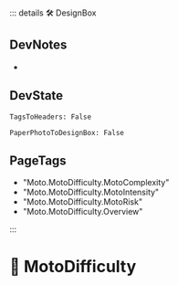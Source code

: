 ::: details 🛠 <dev>DesignBox</dev> 

## DevNotes
- 

## DevState

`TagsToHeaders: False`

`PaperPhotoToDesignBox: False`

<h2>PageTags</h2>

- "Moto.MotoDifficulty.MotoComplexity"
- "Moto.MotoDifficulty.MotoIntensity"
- "Moto.MotoDifficulty.MotoRisk"
- "Moto.MotoDifficulty.Overview"

:::

# 🔷 <moto>MotoDifficulty</moto>